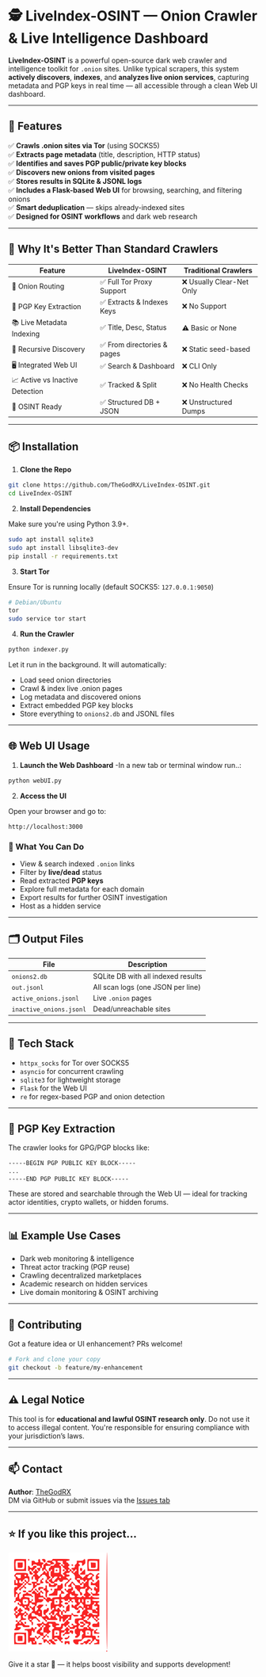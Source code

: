 # 🕵 LiveIndex-OSINT — Onion Crawler & Live Intelligence Dashboard

**LiveIndex-OSINT** is a powerful open-source dark web crawler and intelligence toolkit for `.onion` sites. Unlike typical scrapers, this system **actively discovers**, **indexes**, and **analyzes live onion services**, capturing metadata and PGP keys in real time — all accessible through a clean Web UI dashboard.

---

## 🚀 Features

✅ **Crawls .onion sites via Tor** (using SOCKS5)  
✅ **Extracts page metadata** (title, description, HTTP status)  
✅ **Identifies and saves PGP public/private key blocks**  
✅ **Discovers new onions from visited pages**  
✅ **Stores results in SQLite & JSONL logs**  
✅ **Includes a Flask-based Web UI** for browsing, searching, and filtering onions  
✅ **Smart deduplication** — skips already-indexed sites  
✅ **Designed for OSINT workflows** and dark web research

---

## 🧠 Why It's Better Than Standard Crawlers

| Feature | LiveIndex-OSINT | Traditional Crawlers |
|--------|------------------|-----------------------|
| 🚪 Onion Routing | ✅ Full Tor Proxy Support | ❌ Usually Clear-Net Only |
| 🔐 PGP Key Extraction | ✅ Extracts & Indexes Keys | ❌ No Support |
| 📚 Live Metadata Indexing | ✅ Title, Desc, Status | ⚠️ Basic or None |
| 🔄 Recursive Discovery | ✅ From directories & pages | ❌ Static seed-based |
| 🖥️ Integrated Web UI | ✅ Search & Dashboard | ❌ CLI Only |
| 📈 Active vs Inactive Detection | ✅ Tracked & Split | ❌ No Health Checks |
| 🧩 OSINT Ready | ✅ Structured DB + JSON | ❌ Unstructured Dumps |

---

## 📦 Installation

1. **Clone the Repo**

```bash
git clone https://github.com/TheGodRX/LiveIndex-OSINT.git
cd LiveIndex-OSINT
```

2. **Install Dependencies**

Make sure you're using Python 3.9+.

```bash
sudo apt install sqlite3
sudo apt install libsqlite3-dev
pip install -r requirements.txt
```

3. **Start Tor**

Ensure Tor is running locally (default SOCKS5: `127.0.0.1:9050`)

```bash
# Debian/Ubuntu
tor
sudo service tor start
```

4. **Run the Crawler**

```bash
python indexer.py
```

Let it run in the background. It will automatically:
- Load seed onion directories
- Crawl & index live .onion pages
- Log metadata and discovered onions
- Extract embedded PGP key blocks
- Store everything to `onions2.db` and JSONL files

---

## 🌐 Web UI Usage

1. **Launch the Web Dashboard**
-In a new tab or terminal window run..:
```bash
python webUI.py
```

2. **Access the UI**

Open your browser and go to:

```
http://localhost:3000
```

### 🔎 What You Can Do

- View & search indexed `.onion` links
- Filter by **live/dead** status
- Read extracted **PGP keys**
- Explore full metadata for each domain
- Export results for further OSINT investigation
- Host as a hidden service

---

## 🗂️ Output Files

| File | Description |
|------|-------------|
| `onions2.db` | SQLite DB with all indexed results |
| `out.jsonl` | All scan logs (one JSON per line) |
| `active_onions.jsonl` | Live `.onion` pages |
| `inactive_onions.jsonl` | Dead/unreachable sites |

---

## 🧰 Tech Stack

- `httpx_socks` for Tor over SOCKS5
- `asyncio` for concurrent crawling
- `sqlite3` for lightweight storage
- `Flask` for the Web UI
- `re` for regex-based PGP and onion detection

---

## 🔐 PGP Key Extraction

The crawler looks for GPG/PGP blocks like:

```
-----BEGIN PGP PUBLIC KEY BLOCK-----
...
-----END PGP PUBLIC KEY BLOCK-----
```

These are stored and searchable through the Web UI — ideal for tracking actor identities, crypto wallets, or hidden forums.

---

## 📊 Example Use Cases

- Dark web monitoring & intelligence
- Threat actor tracking (PGP reuse)
- Crawling decentralized marketplaces
- Academic research on hidden services
- Live domain monitoring & OSINT archiving

---

## 🤝 Contributing

Got a feature idea or UI enhancement? PRs welcome!

```bash
# Fork and clone your copy
git checkout -b feature/my-enhancement
```

---

## ⚠️ Legal Notice

This tool is for **educational and lawful OSINT research only**. Do not use it to access illegal content. You're responsible for ensuring compliance with your jurisdiction’s laws.

---

## 📫 Contact

**Author**: [TheGodRX](https://github.com/TheGodRX)  
DM via GitHub or submit issues via the [Issues tab](https://github.com/TheGodRX/LiveIndex-OSINT/issues)

---

## ⭐️ If you like this project...
<img src="https://raw.githubusercontent.com/TheGodRX/LiveIndex-OSINT/refs/heads/main/donate.svg" width="200" />

Give it a star 🌟 — it helps boost visibility and supports development!

